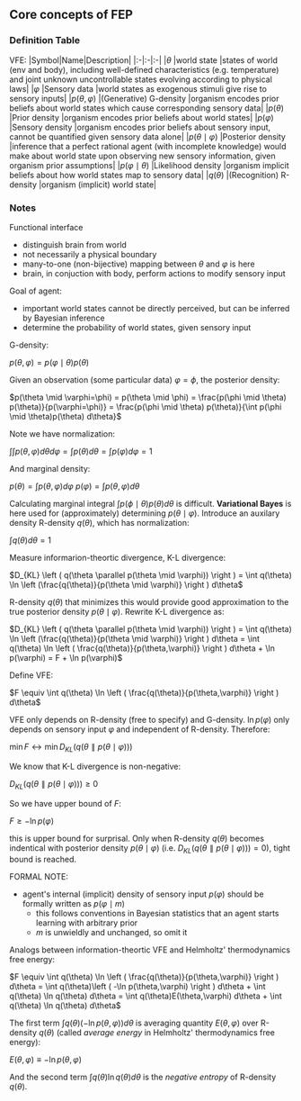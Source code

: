 ## Core concepts of FEP
### Definition Table
VFE: 
|Symbol|Name|Description|
|:-|:-|:-|
|$\theta$                  |world state        |states of world (env and body), including well-defined characteristics (e.g. temperature) and joint unknown uncontrollable states evolving according to physical laws|
|$\varphi$                 |Sensory data       |world states as exogenous stimuli give rise to sensory inputs|
|$p(\theta,\varphi)$       |(Generative) G-density          |organism encodes prior beliefs about world states which cause corresponding sensory data|
|$p(\theta)$               |Prior density      |organism encodes prior beliefs about world states|
|$p(\varphi)$              |Sensory density    |organism encodes prior beliefs about sensory input, cannot be quantified given sensory data alone|
|$p(\theta \mid \varphi)$  |Posterior density  |inference that a perfect rational agent (with incomplete knowledge) would make about world state upon observing new sensory information, given organism prior assumptions|
|$p(\varphi \mid \theta)$  |Likelihood density |organism implicit beliefs about how world states map to sensory data|
|$q(\theta)$               |(Recognition) R-density         |organism (implicit) world state|


### Notes
Functional interface
- distinguish brain from world
- not necessarily a physical boundary
- many-to-one (non-bijective) mapping between ${\theta}$ and ${\varphi}$ is here
- brain, in conjuction with body, perform actions to modify sensory input

Goal of agent:
- important world states cannot be directly perceived, but can be inferred by Bayesian inference
- determine the probability of world states, given sensory input

G-density:

$p(\theta,\varphi) = p(\varphi \mid \theta) p(\theta)$

Given an observation (some particular data) $\varphi=\phi$, the posterior density:

$p(\theta \mid \varphi=\phi) = p(\theta \mid \phi) = \frac{p(\phi \mid \theta) p(\theta)}{p(\varphi=\phi)} = \frac{p(\phi \mid \theta) p(\theta)}{\int p(\phi \mid \theta)p(\theta) d\theta}$

Note we have normalization:

$\int \int p(\theta,\varphi) d\theta d\varphi = \int p(\theta) d\theta = \int p(\varphi) d\varphi = 1$

And marginal density:

$p(\theta) = \int p(\theta,\varphi) d\varphi$
$p(\varphi) = \int p(\theta,\varphi) d\theta$

Calculating marginal integral $\int p(\phi \mid \theta) p(\theta) d\theta$ is difficult. **Variational Bayes** is here used for (approximately) determining $p(\theta \mid \varphi)$. Introduce an auxilary density R-density $q(\theta)$, which has normalization:

$\int q(\theta) d\theta = 1$

Measure informarion-theortic divergence, K-L divergence:

$D_{KL} \left ( q(\theta \parallel p(\theta \mid \varphi)) \right ) = \int q(\theta) \ln \left (\frac{q(\theta)}{p(\theta \mid \varphi)} \right ) d\theta$

R-density $q(\theta)$ that minimizes this would provide good approximation to the true posterior density $p(\theta \mid \varphi)$. Rewrite K-L divergence as:

$D_{KL} \left ( q(\theta \parallel p(\theta \mid \varphi)) \right ) = \int q(\theta) \ln \left (\frac{q(\theta)}{p(\theta \mid \varphi)} \right ) d\theta = \int q(\theta) \ln \left ( \frac{q(\theta)}{p(\theta,\varphi)} \right ) d\theta + \ln p(\varphi) = F + \ln p(\varphi)$

Define VFE:

$F \equiv \int q(\theta) \ln \left ( \frac{q(\theta)}{p(\theta,\varphi)} \right ) d\theta$

VFE only depends on R-density (free to specify) and G-density. $\ln p(\varphi)$ only depends on sensory input $\varphi$ and independent of R-density. Therefore:

$\min F \leftrightarrow \min D_{KL} \left ( q(\theta \parallel p(\theta \mid \varphi)) \right )$

We know that K-L divergence is non-negative:

$D_{KL} \left ( q(\theta \parallel p(\theta \mid \varphi)) \right ) \geq 0$

So we have upper bound of $F$:

$F \geq -\ln p(\varphi)$

this is upper bound for surprisal. Only when R-density $q(\theta)$ becomes indentical with posterior density $p(\theta \mid \varphi)$ (i.e. $D_{KL} \left ( q(\theta \parallel p(\theta \mid \varphi)) \right ) = 0$), tight bound is reached.

FORMAL NOTE:
- agent's internal (implicit) density of sensory input $p(\varphi)$ should be formally written as $p(\varphi \mid m)$
  - this follows conventions in Bayesian statistics that an agent starts learning with arbitrary prior
  - $m$ is unwieldly and unchanged, so omit it

Analogs between information-theortic VFE and Helmholtz' thermodynamics free energy:

$F \equiv \int q(\theta) \ln \left ( \frac{q(\theta)}{p(\theta,\varphi)} \right ) d\theta = \int q(\theta)\left ( -\ln p(\theta,\varphi) \right ) d\theta + \int q(\theta) \ln q(\theta) d\theta = \int q(\theta)E(\theta,\varphi) d\theta + \int q(\theta) \ln q(\theta) d\theta$

The first term $\int q(\theta)\left ( -\ln p(\theta,\varphi) \right ) d\theta$ is averaging quantity $E(\theta,\varphi)$ over R-density $q(\theta)$ (called *average energy* in Helmholtz' thermodynamics free energy):

$E(\theta,\varphi) \equiv -\ln p(\theta,\varphi)$

And the second term $\int q(\theta) \ln q(\theta) d\theta$ is the *negative entropy* of R-density $q(\theta)$.



